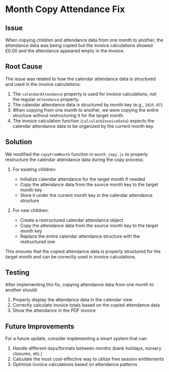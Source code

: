# Month Copy Attendance Fix

## Issue
When copying children and attendance data from one month to another, the attendance data was being copied but the invoice calculations showed £0.00 and the attendance appeared empty in the invoice.

## Root Cause
The issue was related to how the calendar attendance data is structured and used in the invoice calculations:

1. The `calendarAttendance` property is used for invoice calculations, not the regular `attendance` property.
2. The calendar attendance data is structured by month key (e.g., `2025-07`).
3. When copying from one month to another, we were copying the entire structure without restructuring it for the target month.
4. The invoice calculation function (`calculateInvoiceData`) expects the calendar attendance data to be organized by the current month key.

## Solution
We modified the `copyFromMonth` function in `month_copy.js` to properly restructure the calendar attendance data during the copy process:

1. For existing children:
   - Initialize calendar attendance for the target month if needed
   - Copy the attendance data from the source month key to the target month key
   - Store it under the current month key in the calendar attendance structure

2. For new children:
   - Create a restructured calendar attendance object
   - Copy the attendance data from the source month key to the target month key
   - Replace the entire calendar attendance structure with the restructured one

This ensures that the copied attendance data is properly structured for the target month and can be correctly used in invoice calculations.

## Testing
After implementing this fix, copying attendance data from one month to another should:
1. Properly display the attendance data in the calendar view
2. Correctly calculate invoice totals based on the copied attendance data
3. Show the attendance in the PDF invoice

## Future Improvements
For a future update, consider implementing a smart system that can:
1. Handle different days/formats between months (bank holidays, nursery closures, etc.)
2. Calculate the most cost-effective way to utilize free session entitlements
3. Optimize invoice calculations based on attendance patterns

